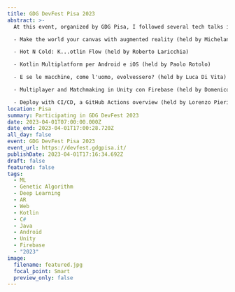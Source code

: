 ```yaml
---
title: GDG DevFest Pisa 2023
abstract: >-
  At this event, organized by GDG Pisa, I followed several tech talks including:

  - Make the world your canvas with augmented reality (held by Michelantonio Trizio)

  - Hot N Cold: K...otlin Flow (held by Roberto Laricchia)

  - Kotlin Multiplatform per Android e iOS (held by Paolo Rotolo)

  - E se le macchine, come l'uomo, evolvessero? (held by Luca Di Vita)

  - Multiplayer and Matchmaking in Unity con Firebase (held by Domenico Rotolo)

  - Deploy with CI/CD, a GitHub Actions overview (held by Lorenzo Pieri)
location: Pisa
summary: Participating in GDG DevFest 2023
date: 2023-04-01T07:00:00.000Z
date_end: 2023-04-01T17:00:28.720Z
all_day: false
event: GDG DevFest Pisa 2023
event_url: https://devfest.gdgpisa.it/
publishDate: 2023-04-01T17:16:34.692Z
draft: false
featured: false
tags:
  - ML
  - Genetic Algorithm
  - Deep Learning
  - AR
  - Web
  - Kotlin
  - C#
  - Java
  - Android
  - Unity
  - Firebase
  - "2023"
image:
  filename: featured.jpg
  focal_point: Smart
  preview_only: false
---
```

